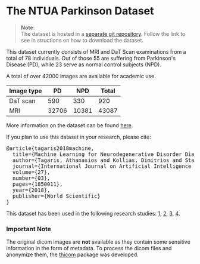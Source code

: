 # The NTUA Parkinson Dataset

> **Note**:  
> The dataset is hosted in a [separate git repository](https://github.com/ails-lab/ntua-parkinson-dataset). Follow the link to see in structions on how to download the dataset.

This dataset currently consists of MRI and DaT Scan examinations from a total of 78 individuals. Out of those 55 are suffering from Parkinson's Disease (PD), while 23 serve as normal control subjects (NPD).

A total of over 42000 images are available for academic use.

Image type | PD | NPD | Total
--- | --- | --- | ---
DaT scan | 590 | 330 | 920
MRI | 32706 | 10381 | 43087

More information on the dataset can be found [here](https://www.worldscientific.com/doi/abs/10.1142/S0218213018500112).

If you plan to use this dataset in your research, please cite:

<pre>
@article{tagaris2018machine,
  title={Machine Learning for Neurodegenerative Disorder Diagnosis—Survey of Practices and Launch of Benchmark Dataset},
  author={Tagaris, Athanasios and Kollias, Dimitrios and Stafylopatis, Andreas and Tagaris, Georgios and Kollias, Stefanos},
  journal={International Journal on Artificial Intelligence Tools},
  volume={27},
  number={03},
  pages={1850011},
  year={2018},
  publisher={World Scientific}
}
</pre>

This dataset has been used in the following research studies:
[1](https://link.springer.com/article/10.1007/s40747-017-0064-6), [2](https://link.springer.com/chapter/10.1007/978-3-319-65172-9_33), [3](https://www.worldscientific.com/doi/abs/10.1142/S0218213018500112), [4](https://ieeexplore.ieee.org/abstract/document/8280975).


### Important Note

The original dicom images are **not** available as they contain some sensitive information in the form of metadata. To process the dicom files and anonymize them, the [thicom](https://github.com/djib2011/thicom) package was developed.
